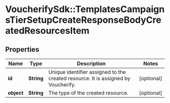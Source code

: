 # VoucherifySdk::TemplatesCampaignsTierSetupCreateResponseBodyCreatedResourcesItem

## Properties

| Name | Type | Description | Notes |
| ---- | ---- | ----------- | ----- |
| **id** | **String** | Unique identifier assigned to the created resource. It is assigned by Voucherify. | [optional] |
| **object** | **String** | The type of the created resource. | [optional] |

